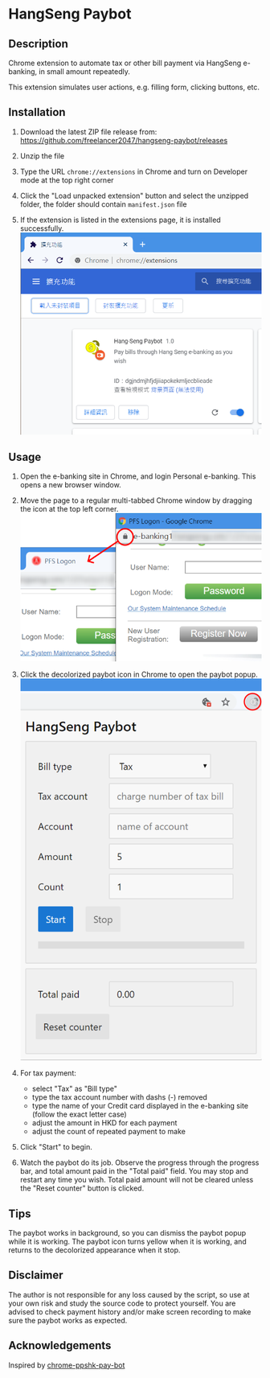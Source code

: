 # HangSeng Paybot

## Description

Chrome extension to automate tax or other bill payment via HangSeng e-banking, in small amount repeatedly.

This extension simulates user actions, e.g. filling form, clicking buttons, etc.

## Installation

1. Download the latest ZIP file release from: <https://github.com/freelancer2047/hangseng-paybot/releases>

2. Unzip the file

3. Type the URL `chrome://extensions` in Chrome and turn on Developer mode at the top right corner

4. Click the "Load unpacked extension" button and select the unzipped folder, the folder should contain `manifest.json` file

5. If the extension is listed in the extensions page, it is installed successfully.
![](doc/installation.png)

## Usage

1. Open the e-banking site in Chrome, and login Personal e-banking. This opens a new browser window.

2. Move the page to a regular multi-tabbed Chrome window by dragging the icon at the top left corner.
![](doc/chrometab.png)

3. Click the decolorized paybot icon in Chrome to open the paybot popup.
![](doc/screenshot.png)

4. For tax payment:
   * select "Tax" as "Bill type"
   * type the tax account number with dashs (-) removed
   * type the name of your Credit card displayed in the e-banking site (follow the exact letter case)
   * adjust the amount in HKD for each payment
   * adjust the count of repeated payment to make

5. Click "Start" to begin. 

6. Watch the paybot do its job. Observe the progress through the progress bar, and total amount paid in the "Total paid" field. You may stop and restart any time you wish. Total paid amount will not be cleared unless the "Reset counter" button is clicked.

## Tips

The paybot works in background, so you can dismiss the paybot popup while it is working. The paybot icon turns yellow when it is working, and returns to the decolorized appearance when it stop.

## Disclaimer

The author is not responsible for any loss caused by the script, so use at your own risk and study the source code to protect yourself. You are advised to check payment history and/or make screen recording to make sure the paybot works as expected.

## Acknowledgements

Inspired by [chrome-ppshk-pay-bot](https://github.com/freehk-developer/chrome-ppshk-pay-bot)

